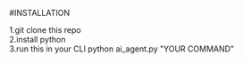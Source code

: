 #INSTALLATION

1.git clone this repo\
2.install python\
3.run this in your CLI python ai_agent.py "YOUR COMMAND"
